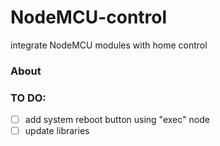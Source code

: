 NodeMCU-control
===============

integrate NodeMCU modules with home control

### About

### TO DO:
- [ ] add system reboot button using "exec" node
- [ ] update libraries
